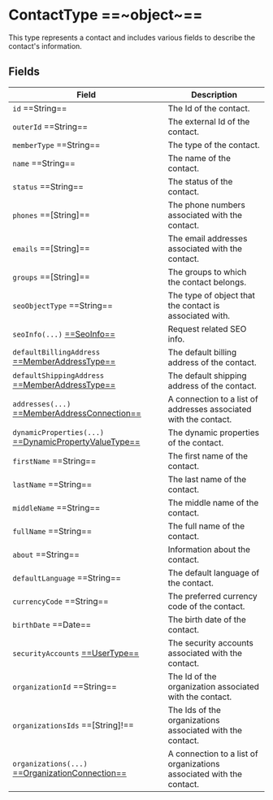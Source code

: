 # ContactType ==~object~==

This type represents a contact and includes various fields to describe the contact's information.

## Fields

| Field                                                                       	| Description                                                     	|
|----------------------------------------------------------------------------	|-----------------------------------------------------------------	|
| `id`  ==String==              	                                            | The Id of the contact.                                          	|
| `outerId`  ==String==         	                                            | The external Id of the contact.                                 	|
| `memberType`  ==String==      	                                            | The type of the contact.                                        	|
| `name`  ==String==            	                                            | The name of the contact.                                        	|
| `status`  ==String==          	                                            | The status of the contact.                                      	|
| `phones`  ==[String]==        	                                            | The phone numbers associated with the contact.                   	|
| `emails`  ==[String]==        	                                            | The email addresses associated with the contact.                 	|
| `groups`  ==[String]==        	                                            | The groups to which the contact belongs.                         	|
| `seoObjectType`  ==String==   	                                            | The type of object that the contact is associated with.          	|
| `seoInfo(...)` [ ==SeoInfo== ](../../Catalog/objects/SeoInfo.md)              | Request related SEO info.                                       	|
| `defaultBillingAddress` [ ==MemberAddressType== ](MemberAddressType.md)     	| The default billing address of the contact.                      	|
| `defaultShippingAddress` [ ==MemberAddressType== ](MemberAddressType.md)    	| The default shipping address of the contact.                     	|
| `addresses(...)` [ ==MemberAddressConnection== ](MemberAddressConnection.md)  | A connection to a list of addresses associated with the contact. 	|
| `dynamicProperties(...)` [ ==DynamicPropertyValueType== ](../../Cart/objects/dynamic-property-value-type.md)| The dynamic properties of the contact.|
| `firstName`  ==String==       	                                            | The first name of the contact.                                  	|
| `lastName`  ==String==                                                      	| The last name of the contact.                                   	|
| `middleName`  ==String==      	                                            | The middle name of the contact.                                 	|
| `fullName`  ==String==        	                                            | The full name of the contact.                                   	|
| `about`  ==String==           	                                            | Information about the contact.                                  	|
| `defaultLanguage`  ==String==                                                 | The default language of the contact.                              |
| `currencyCode`  ==String==                                                    | The preferred currency code of the contact.                       |
| `birthDate`  ==Date==         	                                            | The birth date of the contact.                                  	|
| `securityAccounts` [ ==UserType== ](UserType.md)                              | The security accounts associated with the contact.               	|
| `organizationId`  ==String==  	                                            | The Id of the organization associated with the contact.          	|
| `organizationsIds`  ==[String]!==                                             | The Ids of the organizations associated with the contact.        	|
| `organizations(...)` [ ==OrganizationConnection== ](OrganizationConnection.md)| A connection to a list of organizations associated with the contact.|

